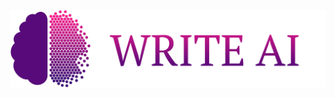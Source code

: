 <a href="writeai.app">
<p align="center">
<img src="https://raw.githubusercontent.com/siliconvallii/writeai/master/assets/images/title.png?token=ATJVR5AELZK5ENQYT2V7D3DBNQWPC"/>
</p>
</a>